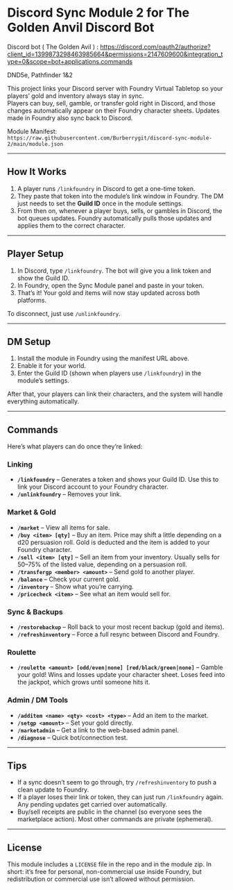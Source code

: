 # Discord Sync Module 2 for The Golden Anvil Discord Bot

Discord bot ( The Golden Avil ) : https://discord.com/oauth2/authorize?client_id=1399873298463985664&permissions=2147609600&integration_type=0&scope=bot+applications.commands

DND5e, Pathfinder 1&2

This project links your Discord server with Foundry Virtual Tabletop so your players’ gold and inventory always stay in sync.  
Players can buy, sell, gamble, or transfer gold right in Discord, and those changes automatically appear on their Foundry character sheets. Updates made in Foundry also sync back to Discord.

 Module Manifest:  
`https://raw.githubusercontent.com/Burberrygit/discord-sync-module-2/main/module.json`

---

## How It Works

1. A player runs `/linkfoundry` in Discord to get a one-time token.
2. They paste that token into the module’s link window in Foundry. The DM just needs to set the **Guild ID** once in the module settings.
3. From then on, whenever a player buys, sells, or gambles in Discord, the bot queues updates. Foundry automatically pulls those updates and applies them to the correct character.


---

## Player Setup

1. In Discord, type `/linkfoundry`. The bot will give you a link token and show the Guild ID.  
2. In Foundry, open the Sync Module panel and paste in your token.  
3. That’s it! Your gold and items will now stay updated across both platforms.  

To disconnect, just use `/unlinkfoundry`.

---

## DM Setup

1. Install the module in Foundry using the manifest URL above.  
2. Enable it for your world.  
3. Enter the Guild ID (shown when players use `/linkfoundry`) in the module’s settings.  

After that, your players can link their characters, and the system will handle everything automatically.

---

## Commands

Here’s what players can do once they’re linked:

### Linking
- **`/linkfoundry`** – Generates a token and shows your Guild ID. Use this to link your Discord account to your Foundry character.  
- **`/unlinkfoundry`** – Removes your link.

### Market & Gold
- **`/market`** – View all items for sale.  
- **`/buy <item> [qty]`** – Buy an item. Price may shift a little depending on a d20 persuasion roll. Gold is deducted and the item is added to your Foundry character.  
- **`/sell <item> [qty]`** – Sell an item from your inventory. Usually sells for 50–75% of the listed value, depending on a persuasion roll.  
- **`/transfergp <member> <amount>`** – Send gold to another player.  
- **`/balance`** – Check your current gold.  
- **`/inventory`** – Show what you’re carrying.  
- **`/pricecheck <item>`** – See what an item would sell for.

### Sync & Backups
- **`/restorebackup`** – Roll back to your most recent backup (gold and items).  
- **`/refreshinventory`** – Force a full resync between Discord and Foundry.

### Roulette
- **`/roulette <amount> [odd/even|none] [red/black/green|none]`** – Gamble your gold! Wins and losses update your character sheet. Loses feed into the jackpot, which grows until someone hits it.

### Admin / DM Tools
- **`/additem <name> <qty> <cost> <type>`** – Add an item to the market.  
- **`/setgp <amount>`** – Set your gold directly.  
- **`/marketadmin`** – Get a link to the web-based admin panel.  
- **`/diagnose`** – Quick bot/connection test.

---

## Tips

- If a sync doesn’t seem to go through, try `/refreshinventory` to push a clean update to Foundry.  
- If a player loses their link or token, they can just run `/linkfoundry` again. Any pending updates get carried over automatically.  
- Buy/sell receipts are public in the channel (so everyone sees the marketplace action). Most other commands are private (ephemeral).

---

## License

This module includes a `LICENSE` file in the repo and in the module zip. In short: it’s free for personal, non-commercial use inside Foundry, but redistribution or commercial use isn’t allowed without permission.
